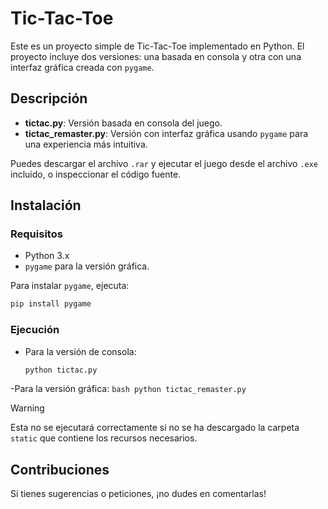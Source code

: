 # Tic-Tac-Toe

Este es un proyecto simple de Tic-Tac-Toe implementado en Python. El proyecto incluye dos versiones: una basada en consola y otra con una interfaz gráfica creada con `pygame`.

## Descripción

- **tictac.py**: Versión basada en consola del juego.
- **tictac_remaster.py**: Versión con interfaz gráfica usando `pygame` para una experiencia más intuitiva.

Puedes descargar el archivo `.rar` y ejecutar el juego desde el archivo `.exe` incluido, o inspeccionar el código fuente.

## Instalación

### Requisitos
- Python 3.x
- `pygame` para la versión gráfica.

Para instalar `pygame`, ejecuta:
```bash
pip install pygame
```
### Ejecución
- Para la versión de consola:
    ```bash
    python tictac.py
    ```
-Para la versión gráfica:
    ```bash
    python tictac_remaster.py
    ```
> [!WARNING]
> Esta no se ejecutará correctamente si no se ha descargado la carpeta `static` que contiene los recursos necesarios.

## Contribuciones
Si tienes sugerencias o peticiones, ¡no dudes en comentarlas!
